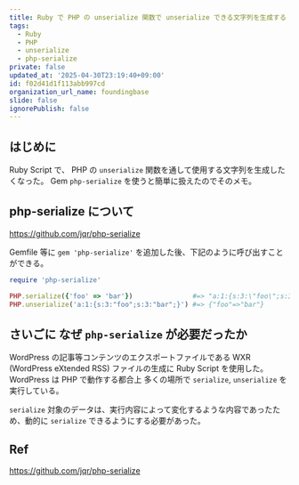 ```yaml
---
title: Ruby で PHP の unserialize 関数で unserialize できる文字列を生成する
tags:
  - Ruby
  - PHP
  - unserialize
  - php-serialize
private: false
updated_at: '2025-04-30T23:19:40+09:00'
id: f02d41d1f113abb997cd
organization_url_name: foundingbase
slide: false
ignorePublish: false
---
```


## はじめに

Ruby Script で、 PHP の `unserialize` 関数を通して使用する文字列を生成したくなった。
Gem `php-serialize` を使うと簡単に扱えたのでそのメモ。

## php-serialize について

https://github.com/jqr/php-serialize

Gemfile 等に `gem 'php-serialize'` を追加した後、下記のように呼び出すことができる。

```rb:example.rb
require 'php-serialize'

PHP.serialize({'foo' => 'bar'})               #=> "a:1:{s:3:\"foo\";s:3:\"bar\";}"
PHP.unserialize('a:1:{s:3:"foo";s:3:"bar";}') #=> {"foo"=>"bar"}
```

## さいごに なぜ `php-serialize` が必要だったか

WordPress の記事等コンテンツのエクスポートファイルである WXR (WordPress eXtended RSS) ファイルの生成に Ruby Script を使用した。
WordPress は PHP で動作する都合上 多くの場所で `serialize`, `unserialize` を実行している。

`serialize` 対象のデータは、実行内容によって変化するような内容であったため、動的に `serialize` できるようにする必要があった。

## Ref

https://github.com/jqr/php-serialize
